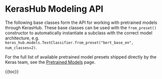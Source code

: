 # KerasHub Modeling API

The following base classes form the API for working with pretrained models
through KerasHub. These base classes can be used with the `from_preset()`
constructor to automatically instantiate a subclass with the correct model
architecture, e.g.
`keras_hub.models.TextClassifier.from_preset("bert_base_en", num_classes=2)`.

For the full list of available pretrained model presets shipped directly by the
Keras team, see the [Pretrained Models](/keras_hub/presets/) page.

{{toc}}
